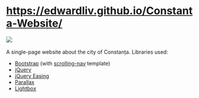 # https://edwardliv.github.io/Constanta-Website/
![](https://i.imgur.com/THgKCww.png)</br></br>
A single-page website about the city of Constanța.
Libraries used:
* [Bootstrap](https://getbootstrap.com) (with [scrolling-nav](https://startbootstrap.com/templates/scrolling-nav/) template)
* [jQuery](https://jquery.com)
* [jQuery Easing](https://github.com/gdsmith/jquery.easing)
* [Parallax](http://pixelcog.github.io/parallax.js)
* [Lightbox](https://lokeshdhakar.com/projects/lightbox2)
